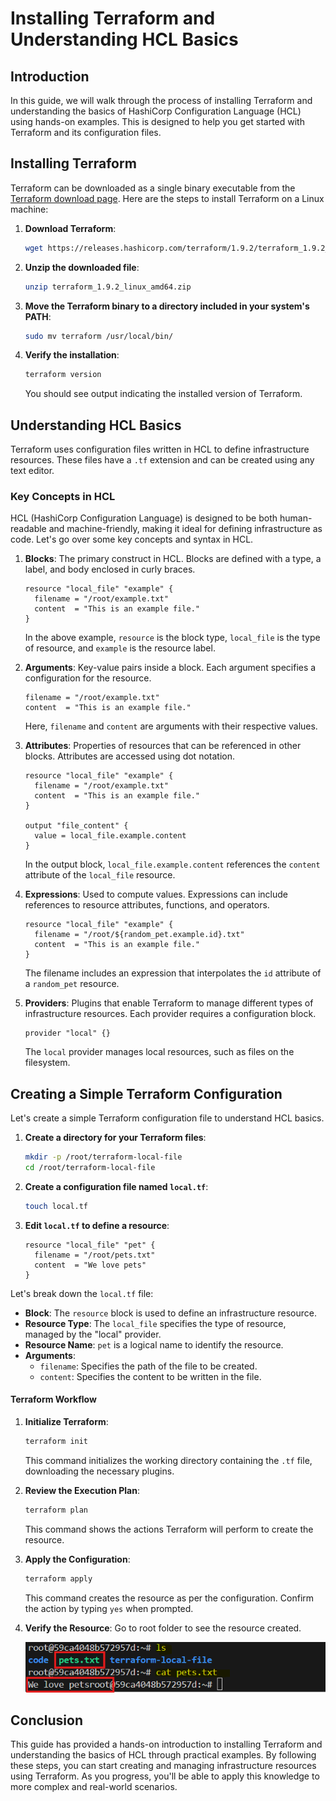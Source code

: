 # Installing Terraform and Understanding HCL Basics

## Introduction

In this guide, we will walk through the process of installing Terraform and understanding the basics of HashiCorp Configuration Language (HCL) using hands-on examples. This is designed to help you get started with Terraform and its configuration files.

## Installing Terraform

Terraform can be downloaded as a single binary executable from the [Terraform download page](https://www.terraform.io/downloads). Here are the steps to install Terraform on a Linux machine:

1. **Download Terraform**:
   ```sh
   wget https://releases.hashicorp.com/terraform/1.9.2/terraform_1.9.2_linux_amd64.zip
   ```

2. **Unzip the downloaded file**:
   ```sh
   unzip terraform_1.9.2_linux_amd64.zip
   ```

3. **Move the Terraform binary to a directory included in your system's PATH**:
   ```sh
   sudo mv terraform /usr/local/bin/
   ```

4. **Verify the installation**:
   ```sh
   terraform version
   ```
   You should see output indicating the installed version of Terraform.

## Understanding HCL Basics

Terraform uses configuration files written in HCL to define infrastructure resources. These files have a `.tf` extension and can be created using any text editor.

### Key Concepts in HCL

HCL (HashiCorp Configuration Language) is designed to be both human-readable and machine-friendly, making it ideal for defining infrastructure as code. Let's go over some key concepts and syntax in HCL.

1. **Blocks**: The primary construct in HCL. Blocks are defined with a type, a label, and body enclosed in curly braces.
   ```hcl
   resource "local_file" "example" {
     filename = "/root/example.txt"
     content  = "This is an example file."
   }
   ```
   In the above example, `resource` is the block type, `local_file` is the type of resource, and `example` is the resource label.

2. **Arguments**: Key-value pairs inside a block. Each argument specifies a configuration for the resource.
   ```hcl
   filename = "/root/example.txt"
   content  = "This is an example file."
   ```
   Here, `filename` and `content` are arguments with their respective values.

3. **Attributes**: Properties of resources that can be referenced in other blocks. Attributes are accessed using dot notation.
   ```hcl
   resource "local_file" "example" {
     filename = "/root/example.txt"
     content  = "This is an example file."
   }

   output "file_content" {
     value = local_file.example.content
   }
   ```
   In the output block, `local_file.example.content` references the `content` attribute of the `local_file` resource.

4. **Expressions**: Used to compute values. Expressions can include references to resource attributes, functions, and operators.
   ```hcl
   resource "local_file" "example" {
     filename = "/root/${random_pet.example.id}.txt"
     content  = "This is an example file."
   }
   ```
   The filename includes an expression that interpolates the `id` attribute of a `random_pet` resource.

5. **Providers**: Plugins that enable Terraform to manage different types of infrastructure resources. Each provider requires a configuration block.
   ```hcl
   provider "local" {}
   ```
   The `local` provider manages local resources, such as files on the filesystem.

## Creating a Simple Terraform Configuration

Let's create a simple Terraform configuration file to understand HCL basics.

1. **Create a directory for your Terraform files**:
   ```sh
   mkdir -p /root/terraform-local-file
   cd /root/terraform-local-file
   ```

2. **Create a configuration file named `local.tf`**:
   ```sh
   touch local.tf
   ```

3. **Edit `local.tf` to define a resource**:
   ```hcl
   resource "local_file" "pet" {
     filename = "/root/pets.txt"
     content  = "We love pets"
   }
   ```

Let's break down the `local.tf` file:

- **Block**: The `resource` block is used to define an infrastructure resource.
- **Resource Type**: The `local_file` specifies the type of resource, managed by the "local" provider.
- **Resource Name**: `pet` is a logical name to identify the resource.
- **Arguments**: 
  - `filename`: Specifies the path of the file to be created.
  - `content`: Specifies the content to be written in the file.

#### Terraform Workflow

1. **Initialize Terraform**:
   ```sh
   terraform init
   ```
   This command initializes the working directory containing the `.tf` file, downloading the necessary plugins.

2. **Review the Execution Plan**:
   ```sh
   terraform plan
   ```
   This command shows the actions Terraform will perform to create the resource.

3. **Apply the Configuration**:
   ```sh
   terraform apply
   ```
   This command creates the resource as per the configuration. Confirm the action by typing `yes` when prompted.

4. **Verify the Resource**:
   Go to root folder to see the resource created.

   ![alt text](https://github.com/Minhaz00/Terraform-Labs/blob/main/Terraform%20Labs/01.%20Installation%20and%20HCL%20Basics/images/image.png?raw=true)

## Conclusion

This guide has provided a hands-on introduction to installing Terraform and understanding the basics of HCL through practical examples. By following these steps, you can start creating and managing infrastructure resources using Terraform. As you progress, you'll be able to apply this knowledge to more complex and real-world scenarios.